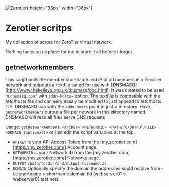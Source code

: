 ![Zerotier][logo]{:height="36px" width="36px"}
# Zerotier scritps
My collection of scrpts for ZeroTier virtual network.

Nothing fancy just a place for me to store it all before I forget.

## getnetworkmembers
This script pulls the member shortname and IP of all members in a ZeroTier network and outpouts a textfile suited for use with [DNSMASQ][http://www.thekelleys.org.uk/dnsmasq/doc.html]. It was created to be used in `dnsmasq.conf` with `addn-hosts=` option. The textfile is compatible with the /etc/hosts file and can very easaly be modified to just append to /etc/hosts.  
TIP: DNSMASQ can with the `addn-hosts` point to just a directory. Have `getnetworkmembers` output a file per network in this directory named. DNSMASQ will read all files serve DNS requests

Usage: `getnetworkmembers <APIKEY> <NETWORKID> <PATH/TO/OUTPUT/FILE> <DOMAIN (optional)>`
or just edit the script variables at the top.
* `APIKEY` is your API Access Token from the [my.zerotier.com][https://my.zerotier.com/] Account page.
* `NETWORKID` is your Network ID from the [my.zerotier.com][https://my.zerotier.com/] Networks page.
* `OUTPUT` `/path/to/dir/and/output-filename.zt`
* `DOMAIN` Optionally specify the domain the addresses sould resolve from - i.e shortname > shortname.domain.tld (webserver01 > webserver01.test.net).





[logo]: https://upload.wikimedia.org/wikipedia/en/f/f1/ZeroTier_Logo.png